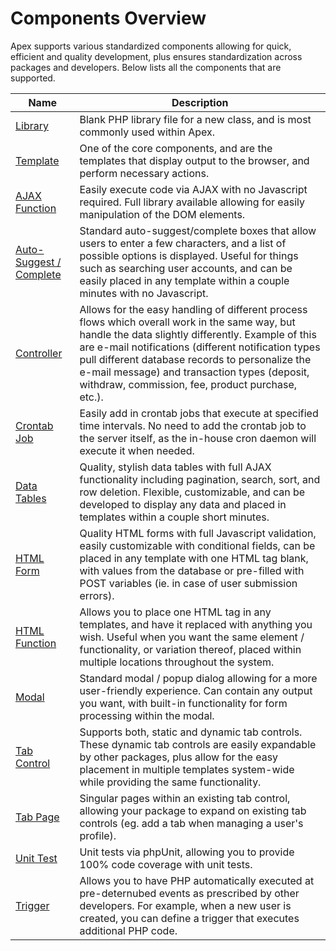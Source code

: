 
# Components Overview

Apex supports various standardized components allowing for quick, efficient and quality development, plus ensures standardization across packages and developers.  Below lists all the components that are supported.

Name | Description
------------- |-------------
[Library](components/lib.md) | Blank PHP library file for a new class, and is most commonly used within Apex.
[Template](components/template.md) | One of the core components, and are the templates that display output to the browser, and perform necessary actions.
[AJAX Function](components/ajax.md) | Easily execute code via AJAX with no Javascript required.  Full library available allowing for easily manipulation of the DOM elements.
[Auto-Suggest / Complete](components/autosuggest.md) | Standard auto-suggest/complete boxes that allow users to enter a few characters, and a list of possible options is displayed.  Useful for things such as searching user accounts, and can be easily placed in any template within a couple minutes with no Javascript.
[Controller](components/controller.md) | Allows for the easy handling of different process flows which overall work in the same way, but handle the data slightly differently.  Example of this are e-mail notifications (different notification types pull different database records to personalize the e-mail message) and transaction types (deposit, withdraw, commission, fee, product purchase, etc.).
[Crontab Job](components/cron.md) | Easily add in crontab jobs that execute at specified time intervals.  No need to add the crontab job to the server itself, as the in-house cron daemon will execute it when needed.
[Data Tables](components/table.md) | Quality, stylish data tables with full AJAX functionality including pagination, search, sort, and row deletion.  Flexible, customizable, and can be developed to display any data and placed in templates within a couple short minutes.
[HTML Form](components/form.md) | Quality HTML forms with full Javascript validation, easily customizable with conditional fields, can be placed in any template with one HTML tag blank, with values from the database or pre-filled with POST variables (ie. in case of user submission errors).
[HTML Function](components/htmlfunc.md) | Allows you to place one HTML tag in any templates, and have it replaced with anything you wish.  Useful when you want the same element / functionality, or variation thereof, placed within multiple locations throughout the system.
[Modal](components/modal.md) | Standard modal / popup dialog allowing for a more user-friendly experience.  Can contain any output you want, with built-in functionality for form processing within the modal.
[Tab Control ](components/tabcontrol.md) | Supports both, static and dynamic tab controls.  These dynamic tab controls are easily expandable by other packages, plus allow for the easy placement in multiple templates system-wide while providing the same functionality.
[Tab Page](components/tabpage.md) | Singular pages within an existing tab control, allowing your package to expand on existing tab controls (eg. add a tab when managing a user's profile).
[Unit Test](components/test.md) | Unit tests via phpUnit, allowing you to provide 100% code coverage with unit tests.
[Trigger](components/trigger.md) | Allows you to have PHP automatically executed at pre-deternubed events as prescribed by other developers.  For example, when a new user is created, you can define a trigger that executes additional PHP code.


